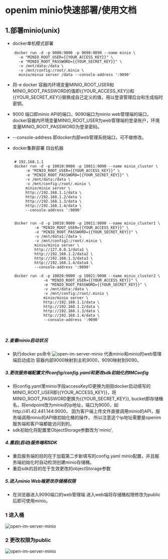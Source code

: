 # openim minio快速部署/使用文档


## 1.部署minio(unix)
- docker单机模式部署
```
    docker run -d -p 9000:9000 -p 9090:9090 --name minio \
      -e "MINIO_ROOT_USER={{YOUR_ACCESS_KEY}}" \
      -e "MINIO_ROOT_PASSWORD={{YOUR_SECRET_KEY}}" \
      -v /mnt/data:/data \
      -v /mnt/config:/root/.minio \
      minio/minio server /data --console-address ':9090'
```
- 将-e docker 容器内环境变量MINIO_ROOT_USER和MINIO_ROOT_PASSWORD的值即{{YOUR_ACCESS_KEY}}和{{YOUR_SECRET_KEY}}替换成自己定义的值，用以登录管理后台和生成临时密钥。
- 9000 端口即minio API的端口，9090端口为minio web管理端的端口，docker容器内环境变量MINIO_ROOT_USER为web管理端的登录账户，环境变量MINIO_ROOT_PASSWORD为登录密码。
- --console-address 即docker内部web管理系统端口，可不做修改。

- docker集群部署
四台机器
``` 

    # 192.168.1.1
    docker run -d -p 10010:9000 -p 10011:9090 --name minio_cluster \
         -e "MINIO_ROOT_USER={{YOUR_ACCESS_KEY}}" \
         -e "MINIO_ROOT_PASSWORD={{YOUR_SECRET_KEY}}" \
         -v /mnt/data:/data \
         -v /mnt/config:/root/.minio \
         minio/minio server \
         http://192.168.1.1/data \
         http://192.168.1.2/data \
         http://192.168.1.3/data \
         http://192.168.1.4/data \
         --console-address ':9090'

    
    docker run -d -p 10010:9000 -p 10011:9090 --name minio_cluster1 \
             -e "MINIO_ROOT_USER={{YOUR_ACCESS_KEY}}" \
             -e "MINIO_ROOT_PASSWORD={{YOUR_SECRET_KEY}}" \
             -v /mnt/data1:/data \
             -v /mnt/config1:/root/.minio \
             minio/minio server \
             http://127.0.0.1/data1 \
             http://192.168.1.2/data2 \
             http://192.168.1.3/data3 \
             http://192.168.1.4/data4 \
             --console-address ':9090'

    docker run -d -p 10020:9000 -p 10021:9090 --name minio_cluster2 \
                 -e "MINIO_ROOT_USER={{YOUR_ACCESS_KEY}}" \
                 -e "MINIO_ROOT_PASSWORD={{YOUR_SECRET_KEY}}" \
                 -v /mnt/data:/data \
                 -v /mnt/config:/root/.minio \
                 minio/minio server \
                 http://192.168.1.1/data \
                 http://192.168.1.2/data \
                 http://192.168.1.3/data \
                 http://192.168.1.4/data \
                 --console-address ':9090'

    

```

##### 2.查看minio启动状况
- 执行docker ps命令
  ![open-im-server-minio](../images/minio_docker.png)
  代表minio和minio的web管理端启动成功 容器内部9000映射到主机9000，9090映射到9090。

##### 3.更改服务端配置文件config/config.yaml和更改sdk初始化的IMConfig
- 将config.yaml里minio字段accessKeyID更换为刚刚docker启动填写的MINIO_ROOT_USER即{{YOUR_ACCESS_KEY}}，将MINIO_ROOT_PASSWORD更换为{{YOUR_SECRET_KEY}},
  bucket即存储桶名，将endpoint改为minio的ip地址，端口为9000，如http://41.42.441.144:9000，
  因为客户端上传文件直接调用minio的API，服务端调用minio的API做初始化桶的操作， 所以注意这个ip地址需要是openim服务端和客户端都能访问到的。
- sdk初始化将配置里ObjectStorage参数改为'minio',

##### 4.重启(启动)服务端和SDK
- 重启服务端的目的在于加载第二步新填写的config.yaml minio配置，并且服务端初始化时自动检测创建minio存储桶。
- 重启sdk的目的在于生效更改的objectStorage参数


##### 5.进入minio Web端更改存储桶权限
- 在浏览器进入9090端口的web管理端 进入web端将存储桶权限修改为public后即可使用minio。
### 1 进入桶
![open-im-server-minio](../images/minio_1.png)
### 2 更改权限为public
![open-im-server-minio](../images/minio_2.png)
